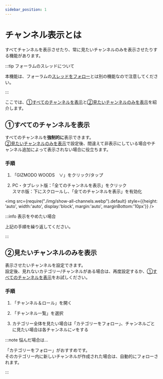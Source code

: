 ```yaml
---
sidebar_position: 1
---
```


# チャンネル表示とは

すべてチャンネルを表示させたり、常に見たいチャンネルのみを表示させたりする機能があります。

:::tip フォーラムのスレッドについて

本機能は、フォーラムの[スレッドをフォロー](/docs/tutorial-forum/forum-follow.md)とは別の機能なので注意してください。

:::

ここでは、[①すべてのチャンネルを表示](https://shiny-cod-v6gv4wj96wq3prx9-3000.app.github.dev/docs/tutorial-channel-display/display-setting#%E3%81%99%E3%81%B9%E3%81%A6%E3%81%AE%E3%83%81%E3%83%A3%E3%83%B3%E3%83%8D%E3%83%AB%E3%82%92%E8%A1%A8%E7%A4%BA)と[②見たいチャンネルのみを表示](https://shiny-cod-v6gv4wj96wq3prx9-3000.app.github.dev/docs/tutorial-channel-display/display-setting#%E8%A6%8B%E3%81%9F%E3%81%84%E3%83%81%E3%83%A3%E3%83%B3%E3%83%8D%E3%83%AB%E3%81%AE%E3%81%BF%E3%82%92%E8%A1%A8%E7%A4%BA)を紹介します。

## ①すべてのチャンネルを表示

すべてのチャンネルを**強制的に**表示できます。   
[②見たいチャンネルのみを表示](https://shiny-cod-v6gv4wj96wq3prx9-3000.app.github.dev/docs/tutorial-channel-display/display-setting#%E8%A6%8B%E3%81%9F%E3%81%84%E3%83%81%E3%83%A3%E3%83%B3%E3%83%8D%E3%83%AB%E3%81%AE%E3%81%BF%E3%82%92%E8%A1%A8%E7%A4%BA)で設定後、間違えて非表示にしている場合やチャンネル追加によって表示されない場合に役立ちます。

### 手順

1. 「GIZMODO WOODS　∨」をクリック/タップ

2. PC・タブレット版：「全てのチャンネルを表示」をクリック   
   スマホ版：下にスクロールし、「全てのチャンネルを表示」を有効化

<img src={require("./img/show-all-channels.webp").default}
     style={{height: 'auto', width:'auto', display:'block', margin:'auto', marginBottom:'10px'}} />

:::info 表示をやめたい場合

上記の手順を繰り返してください。

:::

## ②見たいチャンネルのみを表示

表示させたいチャンネルを設定できます。   
設定後、見れないカテゴリー/チャンネルがある場合は、再度設定するか、[①すべてのチャンネルを表示](https://shiny-cod-v6gv4wj96wq3prx9-3000.app.github.dev/docs/tutorial-channel-display/display-setting#%E3%81%99%E3%81%B9%E3%81%A6%E3%81%AE%E3%83%81%E3%83%A3%E3%83%B3%E3%83%8D%E3%83%AB%E3%82%92%E8%A1%A8%E7%A4%BA)をお試しください。

### 手順

1. 「チャンネル＆ロール」を開く

2. 「チャンネル一覧」を選択

3. カテゴリー全体を見たい場合は「カテゴリーをフォロー」、チャンネルごとに見たい場合は各チャンネルに✓をする

:::note 悩んだ場合は...

「カテゴリーをフォロー」がおすすめです。   
そのカテゴリー内に新しいチャンネルが作成された場合は、自動的にフォローされます。

:::
